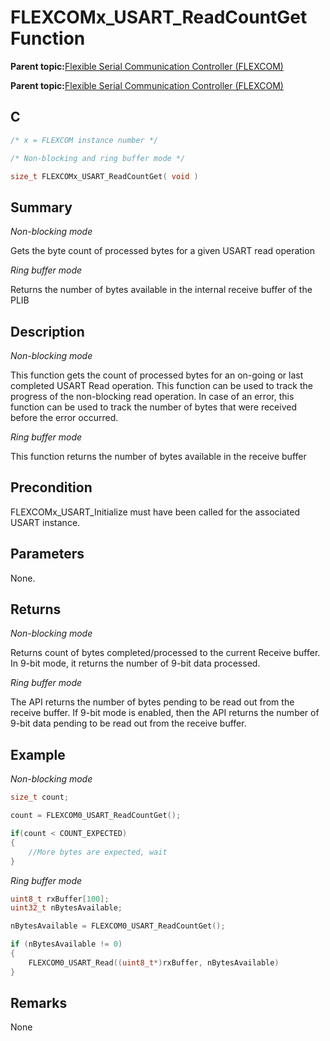 # FLEXCOMx\_USART\_ReadCountGet Function

**Parent topic:**[Flexible Serial Communication Controller \(FLEXCOM\)](GUID-137968B9-4089-44C6-9B5A-2F30929F6852.md)

**Parent topic:**[Flexible Serial Communication Controller \(FLEXCOM\)](GUID-1F0CC449-4122-4C77-A199-A7874C524FDD.md)

## C

```c
/* x = FLEXCOM instance number */

/* Non-blocking and ring buffer mode */

size_t FLEXCOMx_USART_ReadCountGet( void )
```

## Summary

*Non-blocking mode*

Gets the byte count of processed bytes for a given USART read operation

*Ring buffer mode*

Returns the number of bytes available in the internal receive buffer of the PLIB

## Description

*Non-blocking mode*

This function gets the count of processed bytes for an on-going or last completed USART Read operation. This function can be used to track the progress of the non-blocking read operation. In case of an error, this function can be used to track the number of bytes that were received before the error occurred.

*Ring buffer mode*

This function returns the number of bytes available in the receive buffer

## Precondition

FLEXCOMx\_USART\_Initialize must have been called for the associated USART instance.

## Parameters

None.

## Returns

*Non-blocking mode*

Returns count of bytes completed/processed to the current Receive buffer. In 9-bit mode, it returns the number of 9-bit data processed.

*Ring buffer mode*

The API returns the number of bytes pending to be read out from the receive buffer. If 9-bit mode is enabled, then the API returns the number of 9-bit data pending to be read out from the receive buffer.

## Example

*Non-blocking mode*

```c
size_t count;

count = FLEXCOM0_USART_ReadCountGet();

if(count < COUNT_EXPECTED)
{
    //More bytes are expected, wait
}

```

*Ring buffer mode*

```c
uint8_t rxBuffer[100];
uint32_t nBytesAvailable;

nBytesAvailable = FLEXCOM0_USART_ReadCountGet();

if (nBytesAvailable != 0)
{
    FLEXCOM0_USART_Read((uint8_t*)rxBuffer, nBytesAvailable)
}
```

## Remarks

None

